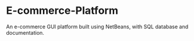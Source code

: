 # E-commerce-Platform
An e-commerce GUI platform built using NetBeans, with SQL database and documentation.
